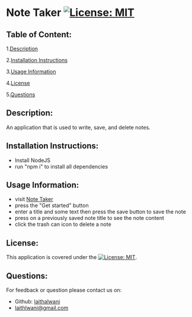 # Note Taker           [![License: MIT](https://img.shields.io/badge/License-MIT-yellow.svg)](https://opensource.org/licenses/MIT) 

## Table of Content:
1.[Description](#Description)

2.[Installation Instructions](#Installation-Instructions)

3.[Usage Information](#Usage-Information)

4.[License](#License)

5.[Questions](#Questions)


## Description:
An application that is  used to write, save, and delete notes.

## Installation Instructions:
* Install NodeJS
* run "npm i" to install all dependencies

## Usage Information:
* visit [Note Taker](https://note-taker-74857.herokuapp.com/) 
* press the "Get started" button 
* enter a title and some text then press the save button to save the note
* press on a previously saved note title to see the note content 
* click the trash can icon to delete a note

## License:
This application is covered under the [![License: MIT](https://img.shields.io/badge/License-MIT-yellow.svg)](https://opensource.org/licenses/MIT).    

## Questions:
For feedback or question please contact us on:
* Github: [laithalwani](https://github.com/laithalwani)
* laithlwani@gmail.com